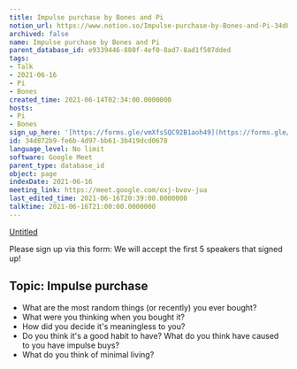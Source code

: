 ```yaml
---
title: Impulse purchase by Bones and Pi
notion_url: https://www.notion.so/Impulse-purchase-by-Bones-and-Pi-34d872b9fe6b4d97bb613b419dcd0678
archived: false
name: Impulse purchase by Bones and Pi
parent_database_id: e9339446-880f-4ef0-8ad7-8ad1f507dded
tags:
- Talk
- 2021-06-16
- Pi
- Bones
created_time: 2021-06-14T02:34:00.0000000
hosts:
- Pi
- Bones
sign_up_here: '[https://forms.gle/vmXfsSQC92B1aoh49](https://forms.gle/vmXfsSQC92B1aoh49)'
id: 34d872b9-fe6b-4d97-bb61-3b419dcd0678
language_level: No limit
software: Google Meet
parent_type: database_id
object: page
indexDate: 2021-06-16
meeting_link: https://meet.google.com/oxj-bvov-jua
last_edited_time: 2021-06-16T20:39:00.0000000
talktime: 2021-06-16T21:00:00.0000000
---
```


[Untitled](https://www.notion.so/cd877e06ad7149f69157f2c71bad5cca)   

Please sign up via this form:
We will accept the first  5 speakers  that signed up! 


## Topic: Impulse purchase

   - What are the most random things (or recently) you ever bought?
   - What were you thinking when you bought it?
   - How did you decide it's meaningless to you?
   - Do you think it's a good habit to have? What do you think have caused to you have impulse buys?
   - What do you think of minimal living?





